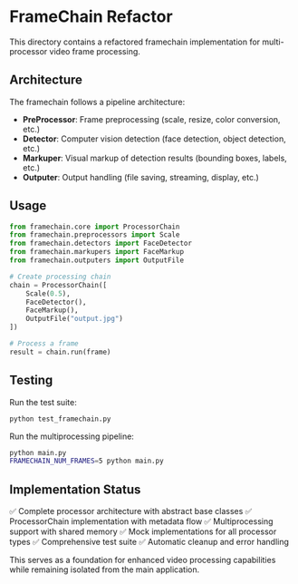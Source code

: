 # FrameChain Refactor

This directory contains a refactored framechain implementation for multi-processor video frame processing.

## Architecture

The framechain follows a pipeline architecture:
- **PreProcessor**: Frame preprocessing (scale, resize, color conversion, etc.)
- **Detector**: Computer vision detection (face detection, object detection, etc.)
- **Markuper**: Visual markup of detection results (bounding boxes, labels, etc.)
- **Outputer**: Output handling (file saving, streaming, display, etc.)

## Usage

```python
from framechain.core import ProcessorChain
from framechain.preprocessors import Scale
from framechain.detectors import FaceDetector
from framechain.markupers import FaceMarkup
from framechain.outputers import OutputFile

# Create processing chain
chain = ProcessorChain([
    Scale(0.5),
    FaceDetector(),
    FaceMarkup(),
    OutputFile("output.jpg")
])

# Process a frame
result = chain.run(frame)
```

## Testing

Run the test suite:
```bash
python test_framechain.py
```

Run the multiprocessing pipeline:
```bash
python main.py
FRAMECHAIN_NUM_FRAMES=5 python main.py
```

## Implementation Status

✅ Complete processor architecture with abstract base classes
✅ ProcessorChain implementation with metadata flow
✅ Multiprocessing support with shared memory
✅ Mock implementations for all processor types
✅ Comprehensive test suite
✅ Automatic cleanup and error handling

This serves as a foundation for enhanced video processing capabilities while remaining isolated from the main application.